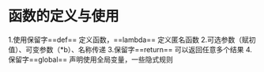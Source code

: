 # 函数的定义与使用
1.使用保留字==def== 定义函数，==lambda== 定义匿名函数
2.可选参数（赋初值）、可变参数（*b）、名称传递
3.保留字==return== 可以返回任意多个结果
4.保留字==global== 声明使用全局变量，一些隐式规则
